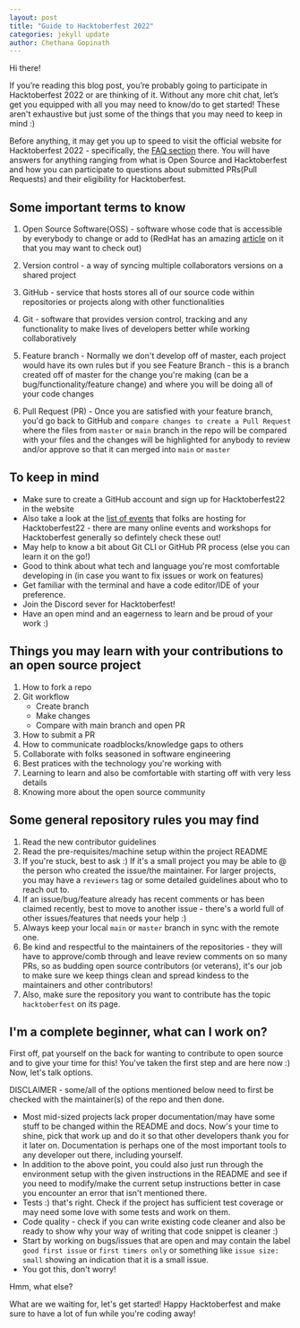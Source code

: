 ```yaml
---
layout: post
title: "Guide to Hacktoberfest 2022"
categories: jekyll update
author: Chethana Gopinath
---
```


Hi there!

If you’re reading this blog post, you’re probably going to participate in Hacktoberfest 2022 or are thinking of it. Without any more chit chat, let’s get you equipped with all you may need to know/do to get started! These aren't exhaustive but just some of the things that you may need to keep in mind :)

Before anything, it may get you up to speed to visit the official website for Hacktoberfest 2022 - specifically, the [FAQ section](https://hacktoberfest.digitalocean.com/faq) there. You will have answers for anything ranging from what is Open Source and Hacktoberfest and how you can participate to questions about submitted PRs(Pull Requests) and their eligibility for Hacktoberfest.

## Some important terms to know

1. Open Source Software(OSS) - software whose code that is accessible by everybody to change or add to (RedHat has an amazing [article](https://www.redhat.com/en/topics/open-source/what-is-open-source) on it that you may want to check out)

2. Version control - a way of syncing multiple collaborators versions on a shared project

3. GitHub - service that hosts stores all of our source code within repositories or projects along with other functionalities

4. Git - software that provides version control, tracking and any functionality to make lives of developers better while working collaboratively

5. Feature branch - Normally we don't develop off of master, each project would have its own rules but if you see Feature Branch - this is a branch created off of master for the change you're making (can be a bug/functionality/feature change) and where you will be doing all of your code changes

6. Pull Request (PR) - Once you are satisfied with your feature branch, you'd go back to GitHub and `compare changes to create a Pull Request` where the files from `master` or `main` branch in the repo will be compared with your files and the changes will be highlighted for anybody to review and/or approve so that it can merged into `main` or `master`

## To keep in mind

- Make sure to create a GitHub account and sign up for Hacktoberfest22 in the website
- Also take a look at the [list of events](https://hacktoberfest.digitalocean.com/events) that folks are hosting for Hacktoberfest22 - there are many online events and workshops for Hacktoberfest generally so defintely check these out!
- May help to know a bit about Git CLI or GitHub PR process (else you can learn it on the go!)
- Good to think about what tech and language you're most comfortable developing in (in case you want to fix issues or work on features)
- Get familiar with the terminal and have a code editor/IDE of your preference.
- Join the Discord sever for Hacktoberfest!
- Have an open mind and an eagerness to learn and be proud of your work :)

## Things you may learn with your contributions to an open source project

1. How to fork a repo
2. Git workflow
   - Create branch
   - Make changes
   - Compare with main branch and open PR
3. How to submit a PR
4. How to communicate roadblocks/knowledge gaps to others
5. Collaborate with folks seasoned in software engineering
6. Best pratices with the technology you're working with
7. Learning to learn and also be comfortable with starting off with very less details
8. Knowing more about the open source community

## Some general repository rules you may find

1. Read the new contributor guidelines
2. Read the pre-requisites/machine setup within the project README
3. If you're stuck, best to ask :) If it's a small project you may be able to @ the person who created the issue/the maintainer. For larger projects, you may have a `reviewers` tag or some detailed guidelines about who to reach out to.
4. If an issue/bug/feature already has recent comments or has been claimed recently, best to move to another issue - there's a world full of other issues/features that needs your help :)
5. Always keep your local `main` or `master` branch in sync with the remote one.
6. Be kind and respectful to the maintainers of the repositories - they will have to approve/comb through and leave review comments on so many PRs, so as budding open source contributors (or veterans), it's our job to make sure we keep things clean and spread kindess to the maintainers and other contributors!
7. Also, make sure the repository you want to contribute has the topic `hacktoberfest` on its page.

## I'm a complete beginner, what can I work on?

First off, pat yourself on the back for wanting to contribute to open source and to give your time for this! You've taken the first step and are here now :) Now, let's talk options.

DISCLAIMER - some/all of the options mentioned below need to first be checked with the maintainer(s) of the repo and then done.

- Most mid-sized projects lack proper documentation/may have some stuff to be changed within the README and docs. Now's your time to shine, pick that work up and do it so that other developers thank you for it later on. Documentation is perhaps one of the most important tools to any developer out there, including yourself.
- In addition to the above point, you could also just run through the environment setup with the given instructions in the README and see if you need to modify/make the current setup instructions better in case you encounter an error that isn't mentioned there.
- Tests :) that's right. Check if the project has sufficient test coverage or may need some love with some tests and work on them.
- Code quality - check if you can write existing code cleaner and also be ready to show why your way of writing that code snippet is cleaner :)
- Start by working on bugs/issues that are open and may contain the label `good first issue` or `first timers only` or something like `issue size: small` showing an indication that it is a small issue.
- You got this, don't worry!

Hmm, what else?

What are we waiting for, let's get started! Happy Hacktoberfest and make sure to have a lot of fun while you're coding away!
